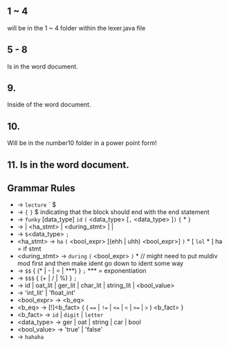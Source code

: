## 1 ~ 4 
will be in the 1 ~ 4 folder within the lexer.java file
## 5 - 8 
Is in the word document.
## 9. 
Inside of the word document.
## 10. 
Will be in the number10 folder in a power point form!
## 11. Is in the word document.


## Grammar Rules
 - <start> -> `lecture` `<block> $<end>
 - <block> -> `{` <funky> `}`        $ indicating that the block should end with the end statement
 - <funky> -> `funky` [data_type] `id` `(` <data_type> <ident> [`,` <data_type> <ident>]`)` `{` <stmt>* `}`
 - <stmt> -> <assignment> | <ha_stmt> | <during_stmt> | <eq1> | <eq2>
 - <assignment> -> `$`<data_type> <ident>`;`
 - <ha_stmt> -> `ha` `(` <bool_expr> [(ehh | uhh) <bool_expr>] `)` <stmt>* [ `lol` <stmt>* ]      ha = if stmt
 - <during_stmt> -> `during` `(` <bool_expr> `)` <stmt>*  // might need to put muldiv mod first and then make ident go  down to ident some way
 - <eq1> -> `$$` <ident> { (* | - | = | ***) <ident> } `;` *** = exponentiation
 - <eq2> -> `$$$` <ident> { (+ | / | %) <ident> } `;`
 - <ident> -> id | oat_lit | ger_lit | char_lit | string_lit | <bool_value>
 - <factor> -> 'int_lit' | 'float_int'
 - <bool_expr> -> <b_eq>
 - <b_eq> -> [!]<b_fact> { ( `==` | `!=` | `<=` | `<` | `>=` | `>` ) <b_fact> }
 - <b_fact> -> `id` | `digit` | `letter`
 - <data_type> -> ger | oat | string | car | bool
 - <bool_value> -> 'true' | 'false'
 - <end> -> `hahaha`
